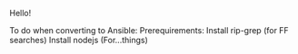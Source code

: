 Hello!

To do when converting to Ansible:
  Prerequirements:
    Install rip-grep (for FF searches)
    Install nodejs (For...things)
